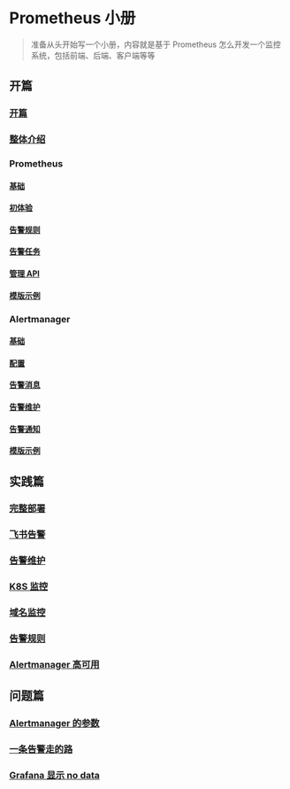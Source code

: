 # Prometheus 小册

> 准备从头开始写一个小册，内容就是基于 Prometheus 怎么开发一个监控系统，包括前端、后端、客户端等等

## 开篇

### [开篇](./01.md)

### [整体介绍](./02.md)

### Prometheus

#### [基础](./prometheus/01.md)

#### [初体验](./prometheus/02.md)

#### [告警规则](./prometheus/03.md)

#### [告警任务](./prometheus/04.md)

#### [管理 API](./prometheus/05.md)

#### [模版示例](./prometheus/06.md)

### Alertmanager

#### [基础](./alertmanager/01.md)

#### [配置](./alertmanager/02.md)

#### [告警消息](./alertmanager/03.md)

#### [告警维护](./alertmanager/04.md)

#### [告警通知](./alertmanager/05.md)

#### [模版示例](./alertmanager/06.md)

## 实践篇

### [完整部署](./practice/01.md)

### [飞书告警](./practice/02.md)

### [告警维护](./practice/03.md)

### [K8S 监控](./practice/04.md)

### [域名监控](./practice/05.md)

### [告警规则](./practice/06.md)

### [Alertmanager 高可用](./practice/07.md)

## 问题篇

### [Alertmanager 的参数](./advance/01.md)

### [一条告警走的路](./advance/02.md)

### [Grafana 显示 no data](./advance/03.md)

